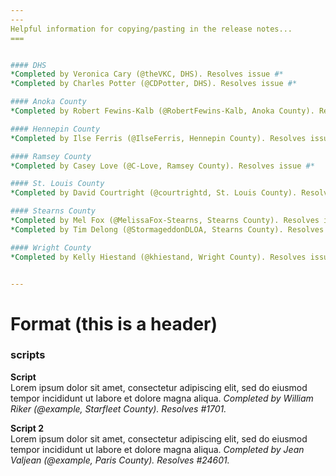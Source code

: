 ```yaml
---
---
Helpful information for copying/pasting in the release notes...
===


#### DHS
*Completed by Veronica Cary (@theVKC, DHS). Resolves issue #*
*Completed by Charles Potter (@CDPotter, DHS). Resolves issue #*

#### Anoka County
*Completed by Robert Fewins-Kalb (@RobertFewins-Kalb, Anoka County). Resolves issue #*

#### Hennepin County
*Completed by Ilse Ferris (@IlseFerris, Hennepin County). Resolves issue #*

#### Ramsey County
*Completed by Casey Love (@C-Love, Ramsey County). Resolves issue #*

#### St. Louis County
*Completed by David Courtright (@courtrightd, St. Louis County). Resolves issue #*

#### Stearns County
*Completed by Mel Fox (@MelissaFox-Stearns, Stearns County). Resolves issue #*
*Completed by Tim Delong (@StormageddonDLOA, Stearns County). Resolves issue #*

#### Wright County
*Completed by Kelly Hiestand (@khiestand, Wright County). Resolves issue #*


---
```

Format (this is a header)
===
### <Type> scripts
**Script** <br>
Lorem ipsum dolor sit amet, consectetur adipiscing elit, sed do eiusmod tempor incididunt ut labore et dolore magna aliqua. *Completed by William Riker (@example, Starfleet County). Resolves #1701.*

**Script 2** <br>
Lorem ipsum dolor sit amet, consectetur adipiscing elit, sed do eiusmod tempor incididunt ut labore et dolore magna aliqua. *Completed by Jean Valjean (@example, Paris County). Resolves #24601.*
